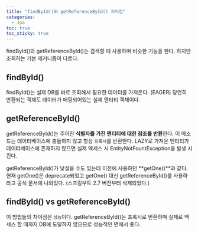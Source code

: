 ```yaml
---
title: "findById()와 getReferenceById() 차이점"
categories:
  - Jpa
toc: true
toc_sticky: true
---
```


findById()와 getReferenceById()는 검색할 때 사용하며 비슷한 기능을 한다. 하지만 조회하는 기본 메커니즘이 다르다.

## findById()

findById()는 실제 DB를 바로 조회해서 필요한 데이터를 가져온다. (EAGER) 당연히 반환되는 객체도 데이터가 매핑되어있는 실제 엔티티 객체이다.

## getReferenceById()

getReferenceById()는 주어진 **식별자를 가진 엔티티에 대한 참조를 반환**한다. 이 메소드는 데이터베이스에 충돌하지 않고 항상 `프록시`를 반환한다. LAZY로 가져온 엔티티가 데이터베이스에 존재하지 않으면 실제 엑세스 시 EntityNotFountException을 발생 시킨다.

getReferenceById()가 낯설을 수도 있는데 이전에 사용하던 **getOne()**과 같다. 현재 getOne()은 deprecate되었고 getOne() 대신 getReferenceById()를 사용하라고 공식 문서에 나와있다. (스프링부트 2.7 버전부터 삭제되었다.)

## findById() vs getReferenceById()

이 방법들의 차이점은 `성능`이다. getReferenceById()는 프록시로 반환하며 실제로 액세스 할 때까지 DB에 도달하지 않으므로 성능적인 면에서 좋다.